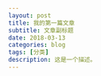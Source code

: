 ```yaml
---
layout: post
title: 我的第一篇文章
subtitle: 文章副标题
date: 2018-03-13
categories: blog
tags: [分类]
description: 这是一个描述。
---
```


